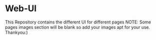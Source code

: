 # Web-UI
This Repository contains the different UI for different pages
NOTE:
Some pages images section will be blank so add your images apt for your use.
Thankyou:)
